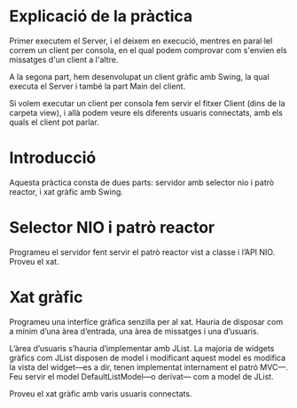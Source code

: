 
# Explicació de la pràctica

Primer executem el Server, i el deixem en execució, mentres en paral·lel correm un client per consola, en el qual podem comprovar com s'envien els missatges d'un client a l'altre.

A la segona part, hem desenvolupat un client gràfic amb Swing, la qual executa el Server i també la part Main del client.

Si volem executar un client per consola fem servir el fitxer Client (dins de la carpeta view), i allà podem veure els diferents usuaris connectats, amb els quals el client pot parlar. 

# Introducció
Aquesta pràctica consta de dues parts: servidor amb selector nio i patrò reactor, i xat gràfic amb Swing.

# Selector NIO i patrò reactor
Programeu el servidor fent servir el patrò reactor vist a classe i l’API NIO. Proveu el xat.

# Xat gràfic
Programeu una interfíce gràfica senzilla per al xat. Hauria de disposar com a mínim d’una àrea d’entrada, una àrea de missatges i una d’usuaris.

L’àrea d’usuaris s’hauria d’implementar amb JList. La majoria de widgets gràfics com JList disposen de model i modificant aquest model es modifica la vista del widget—es a dir, tenen implementat internament el patrò MVC—. Feu servir el model DefaultListModel—o derivat— com a model de JList.

Proveu el xat gràfic amb varis usuaris connectats.